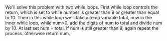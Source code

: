 We'll solve this problem with two while loops. First while loop controls the return, which is set to while number is greater than 9 or greater than equal to 10.
Then in this while loop we'll take a temp variable total, now in the inner while loop, while num>0, add the digits of num to total and divide num by 10. At last set num = total.
If num is still greater than 9, again repeat the process. otherwise return num.